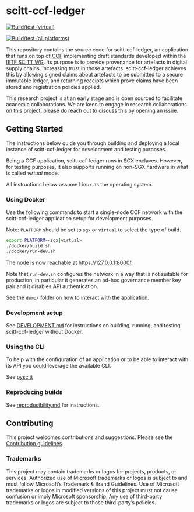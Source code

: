 # scitt-ccf-ledger

[![Build/test (virtual)](https://github.com/microsoft/scitt-ccf-ledger/actions/workflows/build-test-virtual.yml/badge.svg)](https://github.com/microsoft/scitt-ccf-ledger/actions/workflows/build-test-virtual.yml)

[![Build/test (all platforms)](https://github-private.visualstudio.com/microsoft/_apis/build/status%2Fmicrosoft.scitt-ccf-ledger?branchName=main)](https://github-private.visualstudio.com/microsoft/_build/latest?definitionId=540&branchName=main)

This repository contains the source code for scitt-ccf-ledger, an application
that runs on top of [CCF](https://ccf.dev/) implementing draft standards developed within the [IETF SCITT WG](https://datatracker.ietf.org/wg/scitt/about/). Its purpose is to provide provenance for artefacts in digital supply chains, increasing trust in those artefacts. scitt-ccf-ledger achieves this by allowing signed claims about artefacts to be submitted to a secure immutable ledger, and returning receipts which prove claims have been stored and registration policies applied.

This research project is at an early stage and is open sourced to facilitate academic collaborations. We are keen to engage in research collaborations on this project, please do reach out to discuss this by opening an issue.

## Getting Started

The instructions below guide you through building and deploying a local instance of scitt-ccf-ledger for development and testing purposes.

Being a CCF application, scitt-ccf-ledger runs in SGX enclaves. However, for testing purposes, it also supports running on non-SGX hardware in what is called *virtual* mode.

All instructions below assume Linux as the operating system.

### Using Docker

Use the following commands to start a single-node CCF network with the scitt-ccf-ledger application setup for development purposes.

Note: `PLATFORM` should be set to `sgx` or `virtual` to select the type of build.

```sh
export PLATFORM=<sgx|virtual>
./docker/build.sh
./docker/run-dev.sh
```

The node is now reachable at https://127.0.0.1:8000/.

Note that `run-dev.sh` configures the network in a way that is not suitable for production, in particular it generates an ad-hoc governance member key pair and it disables API authentication.

See the `demo/` folder on how to interact with the application.

### Development setup

See [DEVELOPMENT.md](DEVELOPMENT.md) for instructions on building, running, and testing scitt-ccf-ledger without Docker.

### Using the CLI

To help with the configuration of an application or to be able to interact with its API you could leverage the available CLI.

See [pyscitt](pyscitt/README.md)

### Reproducing builds

See [reproducibility.md](./docs/reproducibility.md) for instructions.

## Contributing

This project welcomes contributions and suggestions. Please see the [Contribution guidelines](CONTRIBUTING.md).

### Trademarks 
This project may contain trademarks or logos for projects, products, or services. Authorized use of Microsoft trademarks or logos is subject to and must follow Microsoft’s Trademark & Brand Guidelines. Use of Microsoft trademarks or logos in modified versions of this project must not cause confusion or imply Microsoft sponsorship. Any use of third-party trademarks or logos are subject to those third-party’s policies.
